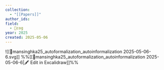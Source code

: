 ```yaml
---
collection:
  - "[[Papers]]"
author_ids:
field:
  - 👾cog
year: 2025
created: 2025-05-06
---
```


![[📜mansinghka25_autoformalization_autoinformalization 2025-05-06-6.svg]]
%%[[📜mansinghka25_autoformalization_autoinformalization 2025-05-06-6|🖋 Edit in Excalidraw]]%%